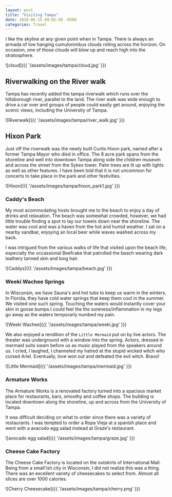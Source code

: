 ```yaml
---
layout: post
title: "Visiting Tampa"
date: 2018-06-15 09:02:50 -0500
categories: Travel
---
```


I like the skyline at any given point when in Tampa. There is always an armada of low hanging cumulonimbus clouds rolling across the horizon. On occasion, one of those clouds will blow up and reach high into the stratosphere.

![cloud]({{ '/assets/images/tampa/cloud.jpg' }})

## Riverwalking on the River walk
Tampa has recently added the tampa riverwalk which runs over the hillsborough river, parallel to the land. The river walk was wide enough to drive a car over and groups of people could easily get around, enjoying the scenic views, including the University of Tampa.

![Riverwalk]({{ '/assets/images/tampa/river_walk.jpg' }})

## Hixon Park
Just off the riverwalk was the newly built Curtis Hixon park, named after a former Tampa Mayor who died in office. The 8 acre park spans from the shoreline and well into downtown Tampa along side the children museum and across the street from the Sykes tower. Palm trees are lit up with lights as well as other features. I have been told that it is not uncommon for concerts to take place in the park and other festivities.

![Hixon]({{ '/assets/images/tampa/hixon_park1.jpg' }})


### Caddy's Beach 

My most acommodating hosts brought me to the beach to enjoy a day of drinks and relaxation. The beach was somewhat crowded, however, we had little trouble finding a spot to lay our towels down near the shoreline. The water was cool and was a haven from the hot and humid weather. I sat on a nearby sandbar, enjoying an local beer while waves washed across my back. 

I was intrigued from the various walks of life that visited upon the beach life, especially the occassional Beefcake that patrolled the beach wearing dark leathery tanned skin and long hair. 

![Caddys]({{ '/assets/images/tampa/beach.jpg' }})

### Weeki Wachee Springs
In Wisconsin, we have Sauna's and hot tubs to keep us warm in the winters. In Florida, they have cold water springs that keep them cool in the summer. We visited one such spring. Touching the waters would instantly cover your skin in goose bumps.I could feel the the soreness/inflammation in my legs go away as the waters temporarly numbed my pain. 

![Weeki Wachee]({{ '/assets/images/tampa/weeki.jpg' }})

We also enjoyed a rendition of the `Little Mermaid` put on by live actors. The theater was underground with a window into the spring. Actors, dressed in mermaid suits swam before us as music played from the speakers around us. I cried, I laughed, I channeled my hatred at the stupid wicked witch who cursed Ariel. Eventually, love won out and defeated the evil witch. Bravo!  

![Little Mermaid]({{ '/assets/images/tampa/mermaid.jpg' }})

### Armature Works 
The Armature Works is a renovated factory turned into a spacious market place for restaurants, bars, smoothy and coffee shops. The building is located downtown along the shoreline, up and across from the University of Tampa. 

It was difficult deciding on what to order since there was a variety of restaurants. I was tempted to order a Ropa Vieja at a spanish place and went with a avacodo egg salad instead at Graze's restaurant. 

![avocado egg salad]({{ '/assets/images/tampa/graze.jpg' }})

### Cheese Cake Factory
The Cheese Cake Factory is located on the outskirts of International Mall. Being from a small'ish city in Wisconsin, I did not realize this was a thing. There was an excellent variety of cheesecakes to select from. Almost all slices are over 1000 calories. 

 
![Cherry Cheesecake]({{ '/assets/images/tampa/cherry.png' }})
